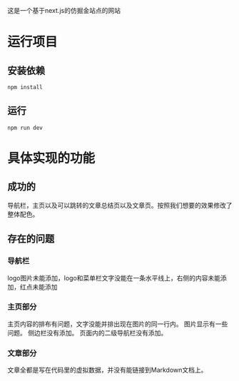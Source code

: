 这是一个基于next.js的仿掘金站点的网站

# 运行项目
## 安装依赖
``` 
npm install
```

## 运行
```
npm run dev
```

# 具体实现的功能
## 成功的
导航栏，主页以及可以跳转的文章总结页以及文章页。按照我们想要的效果修改了整体配色。

## 存在的问题
### 导航栏
logo图片未能添加，logo和菜单栏文字没能在一条水平线上，右侧的内容未能添加，红点未能添加

### 主页部分
主页内容的排布有问题，文字没能并排出现在图片的同一行内。
图片显示有一些问题。
侧边栏没有添加。
页面内的二级导航栏没有添加。

### 文章部分
文章全都是写在代码里的虚拟数据，并没有能链接到Markdown文档上。
